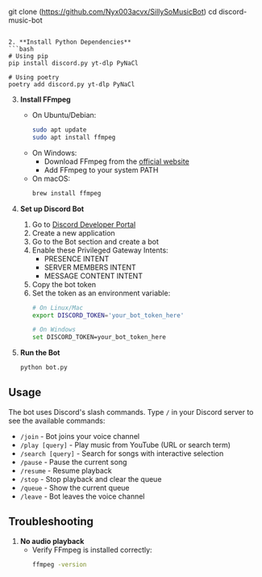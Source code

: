 git clone (https://github.com/Nyx003acvx/SillySoMusicBot)
   cd discord-music-bot
   ```

2. **Install Python Dependencies**
   ```bash
   # Using pip
   pip install discord.py yt-dlp PyNaCl

   # Using poetry
   poetry add discord.py yt-dlp PyNaCl
   ```

3. **Install FFmpeg**
   - On Ubuntu/Debian:
     ```bash
     sudo apt update
     sudo apt install ffmpeg
     ```
   - On Windows:
     - Download FFmpeg from the [official website](https://ffmpeg.org/download.html)
     - Add FFmpeg to your system PATH
   - On macOS:
     ```bash
     brew install ffmpeg
     ```

4. **Set up Discord Bot**
   1. Go to [Discord Developer Portal](https://discord.com/developers/applications)
   2. Create a new application
   3. Go to the Bot section and create a bot
   4. Enable these Privileged Gateway Intents:
      - PRESENCE INTENT
      - SERVER MEMBERS INTENT
      - MESSAGE CONTENT INTENT
   5. Copy the bot token
   6. Set the token as an environment variable:
      ```bash
      # On Linux/Mac
      export DISCORD_TOKEN='your_bot_token_here'

      # On Windows
      set DISCORD_TOKEN=your_bot_token_here
      ```

5. **Run the Bot**
   ```bash
   python bot.py
   ```

## Usage

The bot uses Discord's slash commands. Type `/` in your Discord server to see the available commands:

- `/join` - Bot joins your voice channel
- `/play [query]` - Play music from YouTube (URL or search term)
- `/search [query]` - Search for songs with interactive selection
- `/pause` - Pause the current song
- `/resume` - Resume playback
- `/stop` - Stop playback and clear the queue
- `/queue` - Show the current queue
- `/leave` - Bot leaves the voice channel

## Troubleshooting

1. **No audio playback**
   - Verify FFmpeg is installed correctly:
     ```bash
     ffmpeg -version